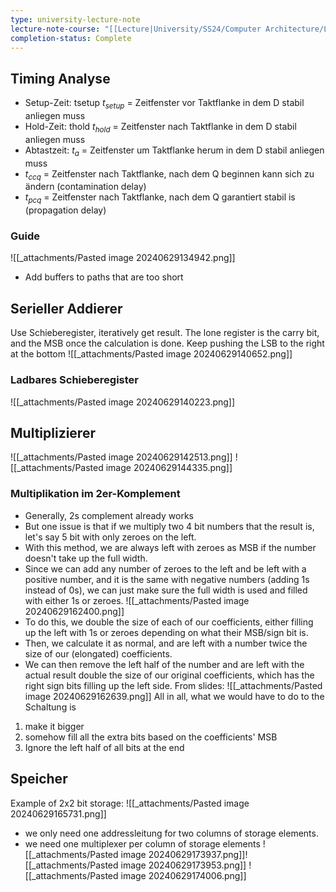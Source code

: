 ```yaml
---
type: university-lecture-note
lecture-note-course: "[[Lecture|University/SS24/Computer Architecture/Lecture]]"
completion-status: Complete
---
```

## Timing Analyse
- Setup-Zeit: tsetup $t_{setup}$ = Zeitfenster vor Taktflanke in dem D stabil anliegen muss
-  Hold-Zeit: thold $t_{hold}$ = Zeitfenster nach Taktflanke in dem D stabil anliegen muss
-  Abtastzeit: $t_a$ = Zeitfenster um Taktflanke herum in dem D stabil anliegen muss
- $t_{ccq}$ = Zeitfenster nach Taktflanke, nach dem Q beginnen kann sich zu ändern (contamination delay)
- $t_{pcq}$ = Zeitfenster nach Taktflanke, nach dem Q garantiert stabil is (propagation delay)
### Guide
![[_attachments/Pasted image 20240629134942.png]]
- Add buffers to paths that are too short
## Serieller Addierer
Use Schieberegister, iteratively get result. The lone register is the carry bit, and the MSB once the calculation is done. Keep pushing the LSB to the right at the bottom
![[_attachments/Pasted image 20240629140652.png]]
### Ladbares Schieberegister
![[_attachments/Pasted image 20240629140223.png]]
## Multiplizierer
![[_attachments/Pasted image 20240629142513.png]]
![[_attachments/Pasted image 20240629144335.png]]
### Multiplikation im 2er-Komplement
-  Generally, 2s complement already works
- But one issue is that if we multiply two 4 bit numbers that the result is, let's say 5 bit with only zeroes on the left. 
- With this method, we are always left with zeroes as MSB if the number doesn't take up the full width.
- Since we can add any number of zeroes to the left and be left with a positive number, and it is the same with negative numbers (adding 1s instead of 0s), we can just make sure the full width is used and filled with either 1s or zeroes.
 ![[_attachments/Pasted image 20240629162400.png]]
- To do this, we double the size of each of our coefficients, either filling up the left with 1s or zeroes depending on what their MSB/sign bit is.
- Then, we calculate it as normal, and are left with a number twice the size of our (elongated) coefficients.
- We can then remove the left half of the number and are left with the actual result double the size of our original coefficients, which has the right sign bits filling up the left side.
From slides:
![[_attachments/Pasted image 20240629162639.png]]
All in all, what we would have to do to the Schaltung is
1. make it bigger
2. somehow fill all the extra bits based on the coefficients' MSB
3. Ignore the left half of all bits at the end
## Speicher
Example of 2x2 bit storage:
![[_attachments/Pasted image 20240629165731.png]]
- we only need one addressleitung for two columns of storage elements. 
- we need one multiplexer per column of storage elements
![[_attachments/Pasted image 20240629173937.png]]![[_attachments/Pasted image 20240629173953.png]]
![[_attachments/Pasted image 20240629174006.png]]